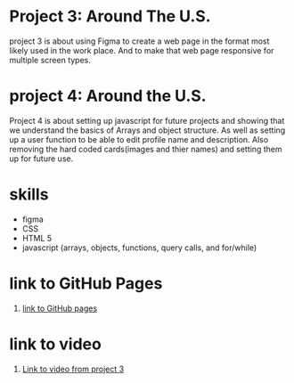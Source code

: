 # Project 3: Around The U.S.

project 3 is about using Figma to create a web page in the format most likely used in the work place.
And to make that web page responsive for multiple screen types.

# project 4: Around the U.S.

Project 4 is about setting up javascript for future projects and showing that we understand the basics
of Arrays and object structure. As well as setting up a user function to be able to edit profile name and description. Also removing the hard coded cards(images and thier names) and setting them up for future use.

# skills

- figma
- CSS
- HTML 5
- javascript (arrays, objects, functions, query calls, and for/while)

# link to GitHub Pages

1. [link to GitHub pages](https://San2ue.github.io/se_project_aroundtheus)

# link to video

1. [Link to video from project 3](https://drive.google.com/drive/folders/1EaZj8JIGo_lan4Zvc4Vb0eh-7-taryQK?usp=sharing)
